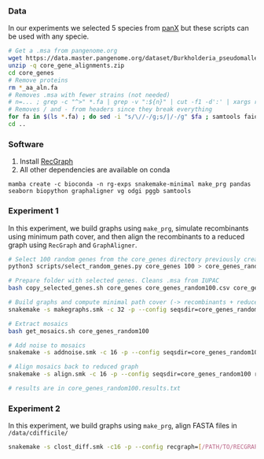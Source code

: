 
### Data
In our experiments we selected 5 species from [panX](https://pangenome.org) but these scripts can be used with any specie.

```bash
# Get a .msa from pangenome.org
wget https://data.master.pangenome.org/dataset/Burkholderia_pseudomallei/core_gene_alignments.zip
unzip -q core_gene_alignments.zip
cd core_genes
# Remove proteins
rm *_aa_aln.fa
# Removes .msa with fewer strains (not needed)
# n=... ; grep -c "^>" *.fa | grep -v ":${n}" | cut -f1 -d':' | xargs rm
# Removes / and - from headers since they break everything
for fa in $(ls *.fa) ; do sed -i "s/\//-/g;s/|/-/g" $fa ; samtools faidx $fa ; done
cd ..
```

### Software
1. Install [RecGraph](https://github.com/AlgoLab/RecGraph)
2. All other dependencies are available on conda
```
mamba create -c bioconda -n rg-exps snakemake-minimal make_prg pandas seaborn biopython graphaligner vg odgi pggb samtools
```

### Experiment 1
In this experiment, we build graphs using `make_prg`, simulate recombinants using minimum path cover, and then align the recombinants to a reduced graph using `RecGraph` and `GraphAligner`.

```bash
# Select 100 random genes from the core_genes directory previously created (see Data section)
python3 scripts/select_random_genes.py core_genes 100 > core_genes_random100.csv

# Prepare folder with selected genes. Cleans .msa from IUPAC
bash copy_selected_genes.sh core_genes core_genes_random100.csv core_genes_random100

# Build graphs and compute minimal path cover (-> recombinants + reduced graph)
snakemake -s makegraphs.smk -c 32 -p --config seqsdir=core_genes_random100 recgraph=[/PATH/TO/RECGRAPH/BIN]

# Extract mosaics
bash get_mosaics.sh core_genes_random100

# Add noise to mosaics
snakemake -s addnoise.smk -c 16 -p --config seqsdir=core_genes_random100

# Align mosaics back to reduced graph
snakemake -s align.smk -c 16 -p --config seqsdir=core_genes_random100 recgraph=[/PATH/TO/RECGRAPH/BIN]

# results are in core_genes_random100.results.txt
```

### Experiment 2
In this experiment, we build graphs using `make_prg`, align FASTA files in `/data/cdifficile/`

```bash
snakemake -s clost_diff.smk -c16 -p --config recgraph=[/PATH/TO/RECGRAPH/BIN]
```
